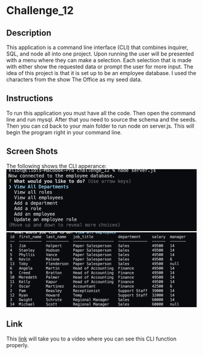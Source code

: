 # Challenge_12

## Description
This application is a command line interface (CLI) that combines inquirer, SQL, and node all into one project. Upon running the user will be presented with a menu where they can make a selection. Each selection that is made with either show the requested data or prompt the user for more input. The idea of this project is that it is set up to be an employee database. I used the characters from the show The Office as my seed data. 

## Instructions
To run this application you  must have all the code. Then open the command line and run mysql. After that you need to source the schema and the seeds. Then you can cd back to your main folder to run node on server.js. This will begin the program right in your command line. 

## Screen Shots
The following shows the CLI apperance: 
![This CLI allows a user to control the employee database.](/assets/ScreenShot1.png)![](/assets/ScreenShot2.png)

## Link
This [link](https://drive.google.com/file/d/1RvJxeHGc46weMuoJ_1gup3UbrqdpjXGz/view) will take you to a video where you can see this CLI function properly. 